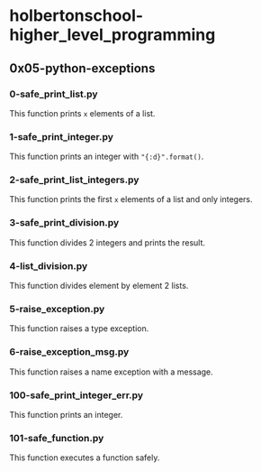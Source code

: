 # holbertonschool-higher_level_programming
## 0x05-python-exceptions
### 0-safe_print_list.py
This function prints `x` elements of a list.
### 1-safe_print_integer.py
This function prints an integer with `"{:d}".format()`.
### 2-safe_print_list_integers.py
This function prints the first `x` elements of a list and only integers.
### 3-safe_print_division.py
This function divides 2 integers and prints the result.
### 4-list_division.py
This function divides element by element 2 lists.
### 5-raise_exception.py
This function raises a type exception.
### 6-raise_exception_msg.py
This function raises a name exception with a message.
### 100-safe_print_integer_err.py
This function prints an integer.
### 101-safe_function.py
This function executes a function safely.
